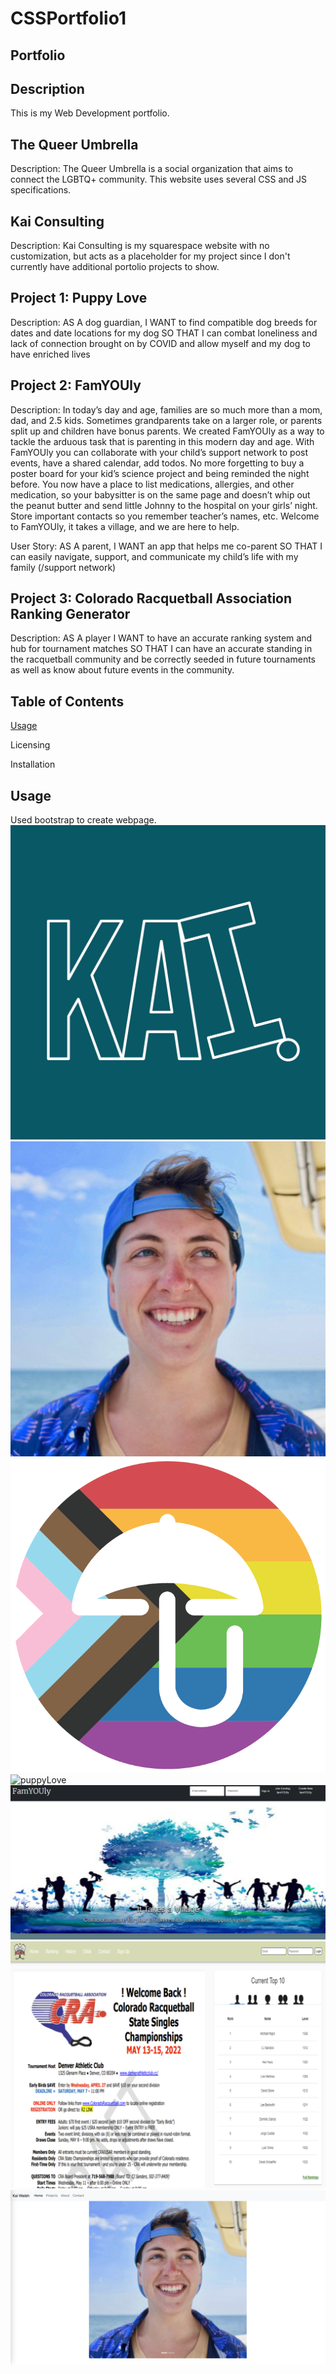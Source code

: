 # CSSPortfolio1
## Portfolio
## Description
This is my Web Development portfolio.

## The Queer Umbrella
Description: The Queer Umbrella is a social organization that aims to connect the LGBTQ+ community. This website uses several CSS and JS specifications. 

## Kai Consulting
Description: Kai Consulting is my squarespace website with no customization, but acts as a placeholder for my project since I don't currently have additional portolio projects to show. 

## Project 1: Puppy Love
Description:
AS A dog guardian,
    I WANT to find compatible dog breeds for dates and date locations for my dog
    SO THAT I can combat loneliness and lack of connection brought on by COVID and allow myself
    and my dog to have enriched lives

## Project 2: FamYOUly
Description:
In today’s day and age, families are so much more than a mom, dad, and 2.5 kids. Sometimes grandparents take on a larger role, or parents split up and children have bonus parents. We created FamYOUly as a way to tackle the arduous task that is parenting in this modern day and age. With FamYOUly you can collaborate with your child’s support network to post events, have a shared calendar, add todos. No more forgetting to buy a poster board for your kid’s science project and being reminded the night before. You now have a place to list medications, allergies, and other medication, so your babysitter is on the same page and doesn’t whip out the peanut butter and send little Johnny to the hospital on your girls’ night. Store important contacts so you remember teacher’s names, etc. Welcome to FamYOUly, it takes a village, and we are here to help.

User Story: 
    AS A parent,
        I WANT an app that helps me co-parent
        SO THAT I can easily navigate, support, and communicate my child’s life with my family (/support network)


## Project 3: Colorado Racquetball Association Ranking Generator
Description:
AS A player
    I WANT to have an accurate ranking system and hub for tournament matches 
    SO THAT I can have an accurate standing in the racquetball community and be correctly seeded in future tournaments as well as know about future events in the community.


## Table of Contents
[Usage](#Usage)

Licensing

Installation

## Usage
Used bootstrap to create webpage.
![kaiLogo](./assets/images/kailogo.png)
![kaiHeadshot](./assets/images/kaiheadshot.jpg)
![quLogo](./assets/images/PRIDE_QU_LOGO.png)
![puppyLove](./assets/images/dogRunning.png)
![famYOUly](./assets/images/famYOUly.png)
![coRank](./assets/images/corank.png)
![DeployedApplication2](./assets/images/cssPortfolio.png)
